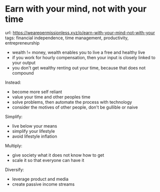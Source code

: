 # Earn with your mind, not with your time

url: <https://wearepermissionless.xyz/p/earn-with-your-mind-not-with-your> \
tags: financial independence, time management, productivity, entrepreneurship

- wealth != money, wealth enables you to live a free and healthy live
- if you work for hourly compensation, then your input is closely linked to your output
- you don't get wealthy renting out your time, because that does not compound

Instead:

- become more self reliant
- value your time and other peoples time
- solve problems, then automate the process with technology
- consider the motives of other people, don't be gullible or naive

Simplify:

- live below your means
- simplify your lifestyle
- avoid lifestyle inflation

Multiply:

- give society what it does not know how to get
- scale it so that everyone can have it

Diversify:

- leverage product and media
- create passive income streams